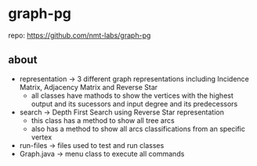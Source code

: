 # graph-pg
repo: https://github.com/nmt-labs/graph-pg

## about
- representation -> 3 different graph representations including Incidence Matrix, Adjacency Matrix and Reverse Star
  - all classes have mathods to show the vertices with the highest output and its sucessors and input degree and its predecessors
- search -> Depth First Search using Reverse Star representation
  - this class has a method to show all tree arcs
  - also has a method to show all arcs classifications from an specific vertex
- run-files -> files used to test and run classes
- Graph.java -> menu class to execute all commands 
